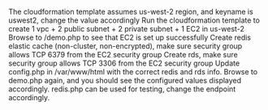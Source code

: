 The cloudformation template assumes us-west-2 region, and keyname is uswest2, change the value accordingly
Run the cloudformation template to create 1 vpc + 2 public subnet + 2 private subnet + 1 EC2 in us-west-2
Browse to <ec2 public address>/demo.php to see that EC2 is set up successfully
Create redis elastic cache (non-cluster, non-encrypted), make sure security group allows TCP 6379 from the EC2 security group
Create rds, make sure security group allows TCP 3306 from the EC2 security group
Update config.php in /var/www/html with the correct redis and rds info.
Browse to demo.php again, and you should see the configured values displayed accordingly.
redis.php can be used for testing, change the endpoint accordingly.
